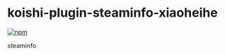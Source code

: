 # koishi-plugin-steaminfo-xiaoheihe

[![npm](https://img.shields.io/npm/v/koishi-plugin-steaminfo-xiaoheihe?style=flat-square)](https://www.npmjs.com/package/koishi-plugin-steaminfo-xiaoheihe)

steaminfo

